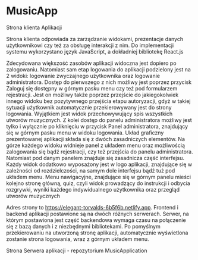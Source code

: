 # MusicApp

Strona klienta Aplikacji

Strona klienta odpowiada za zarządzanie widokami, prezentacje danych użytkownikowi czy też za obsługę interakcji z nim. 
Do implementacji systemu wykorzystano język JavaScript, a dokładniej bibliotekę React.js

Zdecydowana większość zasobów aplikacji widoczna jest dopiero po zalogowaniu. 
Natomiast sam etap logowania do aplikacji podzielony jest na 2 widoki: logowanie 
zwyczajnego użytkownika oraz logowanie administratora. Dostęp do pierwszego z nich 
możliwy jest poprzez przycisk Zaloguj się dostępny w górnym pasku menu czy też pod 
formularzem rejestracji. Jest on możliwy także poprzez przejście do jakiegokolwiek innego 
widoku bez pozytywnego przejścia etapu autoryzacji, gdyż w takiej sytuacji użytkownik 
automatycznie przekierowywany jest do strony logowania. Wyjątkiem jest widok
przechowywujący spis wszystkich utworów muzycznych. Z kolei dostęp do panelu 
administratora możliwy jest tylko i wyłącznie po kliknięciu w przycisk Panel administratora, 
znajdujący się w górnym pasku menu w widoku logowania. 
Układ graficzny prezentowanej aplikacji składa się z dwóch zasadniczych elementów. 
Na górze każdego widoku widnieje panel z układem menu oraz możliwością zalogowania 
się bądź rejestracji, czy też przejścia do panelu administratora. Natomiast pod danym 
panelem znajduje się zasadnicza część interfejsu. Każdy widok dodatkowo wyposażony jest 
w logo aplikacji, znajdujące się w zależności od rozdzielczości, na samym dole interfejsu 
bądź tuż pod układem menu. Menu nawigacyjne, znajdujące się w górnym panelu mieści 
kolejno stronę główną, quiz, czyli widok prowadzący do instrukcji i odbycia rozgrywki, 
wyniki każdego indywidualnego użytkownika oraz przegląd utworów muzycznych

Adres strony to https://elegant-torvalds-6b5f6b.netlify.app. 
Frontend i backend aplikacji postawione są na dwóch różnych serwerach. Serwer, na którym postawiona jest część backendowa wymaga czasu na 
połączenie się z bazą danych i z niezbędnymi bibliotekami. Po pomyślnym przekierowaniu na utworzoną stronę aplikacji, automatycznie wyświetlona zostanie strona logowania, wraz 
z górnym układem menu.


Strona Serwera aplikacji - repozytorium MusicApplication
